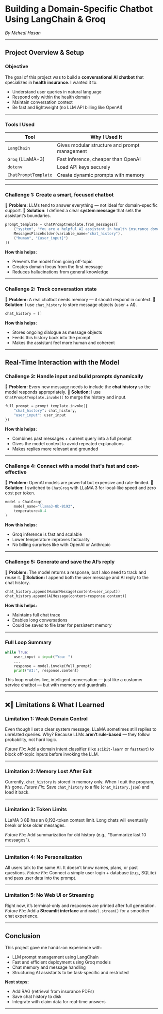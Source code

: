 

# Building a Domain-Specific Chatbot Using LangChain & Groq

*By Mehedi Hasan*

---

## **Project Overview & Setup**

### Objective

The goal of this project was to build a **conversational AI chatbot** that specializes in **health insurance**. I wanted it to:

* Understand user queries in natural language
* Respond only within the health domain
* Maintain conversation context
* Be fast and lightweight (no LLM API billing like OpenAI)

---

### Tools I Used

| Tool                 | Why I Used It                                 |
| -------------------- | --------------------------------------------- |
| `LangChain`          | Gives modular structure and prompt management |
| `Groq` (LLaMA-3)     | Fast inference, cheaper than OpenAI           |
| `dotenv`             | Load API keys securely                        |
| `ChatPromptTemplate` | Create dynamic prompts with memory            |

---

### Challenge 1: Create a smart, focused chatbot

🔹 **Problem:** LLMs tend to answer everything — not ideal for domain-specific support.
🔹 **Solution:** I defined a clear **system message** that sets the assistant’s boundaries.

```python
prompt_template = ChatPromptTemplate.from_messages([
    ("system", "You are a helpful AI assistant in health insurance domain. If any question is asked outside of this domain don't say anything but 'I can answer only from health or hospital domain. Nothing else."),
    MessagesPlaceholder(variable_name="chat_history"),
    ("human", "{user_input}")
])
```

**How this helps:**

* Prevents the model from going off-topic
* Creates domain focus from the first message
* Reduces hallucinations from general knowledge

---

### Challenge 2: Track conversation state

🔹 **Problem:** A real chatbot needs memory — it should respond in context.
🔹 **Solution:** I use `chat_history` to store message objects (user + AI).

```python
chat_history = []
```

**How this helps:**

* Stores ongoing dialogue as message objects
* Feeds this history back into the prompt
* Makes the assistant feel more human and coherent

---

## **Real-Time Interaction with the Model**

### Challenge 3: Handle input and build prompts dynamically

🔹 **Problem:** Every new message needs to include the **chat history** so the model responds appropriately.
🔹 **Solution:** I use `ChatPromptTemplate.invoke()` to merge the history and input.

```python
full_prompt = prompt_template.invoke({
    "chat_history": chat_history,
    "user_input": user_input
})
```

**How this helps:**

* Combines past messages + current query into a full prompt
* Gives the model context to avoid repeated explanations
* Makes replies more relevant and grounded

---

### Challenge 4: Connect with a model that's fast and cost-effective

🔹 **Problem:** OpenAI models are powerful but expensive and rate-limited.
🔹 **Solution:** I switched to `ChatGroq` with LLaMA 3 for local-like speed and zero cost per token.

```python
model = ChatGroq(
    model_name="llama3-8b-8192",
    temperature=0.4
)
```

**How this helps:**

* Groq inference is fast and scalable
* Lower temperature improves factuality
* No billing surprises like with OpenAI or Anthropic

---

### Challenge 5: Generate and save the AI’s reply

🔹 **Problem:** The model returns a response, but I also need to track and reuse it.
🔹 **Solution:** I append both the user message and AI reply to the chat history.

```python
chat_history.append(HumanMessage(content=user_input))
chat_history.append(AIMessage(content=response.content))
```

**How this helps:**

* Maintains full chat trace
* Enables long conversations
* Could be saved to file later for persistent memory

---

### Full Loop Summary

```python
while True:
    user_input = input("You: ")
    ...
    response = model.invoke(full_prompt)
    print("AI:", response.content)
```

This loop enables live, intelligent conversation — just like a customer service chatbot — but with memory and guardrails.

---

## ❌📄 **Limitations & What I Learned**

### Limitation 1: Weak Domain Control

Even though I set a clear system message, LLaMA sometimes still replies to unrelated queries.
Why? Because LLMs **aren’t rule-based** — they follow probability, not hard logic.

*Future Fix:* Add a domain intent classifier (like `scikit-learn` or `fasttext`) to block off-topic inputs before invoking the LLM.

---

### Limitation 2: Memory Lost After Exit

Currently, `chat_history` is stored in memory only. When I quit the program, it’s gone.
*Future Fix:* Save `chat_history` to a file (`chat_history.json`) and load it back.

---

### Limitation 3: Token Limits

LLaMA 3 8B has an 8,192-token context limit. Long chats will eventually break or lose older messages.

*Future Fix:* Add summarization for old history (e.g., "Summarize last 10 messages").

---

### Limitation 4: No Personalization

All users talk to the same AI. It doesn’t know names, plans, or past questions.
*Future Fix:* Connect a simple user login + database (e.g., SQLite) and pass user data into the prompt.

---

### Limitation 5: No Web UI or Streaming

Right now, it’s terminal-only and responses are printed after full generation.
*Future Fix:* Add a **Streamlit interface** and `model.stream()` for a smoother chat experience.

---

## Conclusion

This project gave me hands-on experience with:

* LLM prompt management using LangChain
* Fast and efficient deployment using Groq models
* Chat memory and message handling
* Structuring AI assistants to be task-specific and restricted

**Next steps:**

* Add RAG (retrieval from insurance PDFs)
* Save chat history to disk
* Integrate with claim data for real-time answers

---

